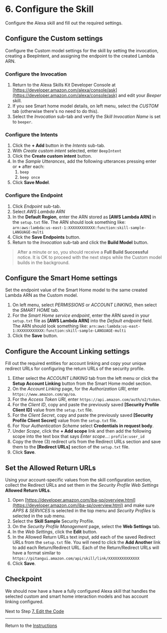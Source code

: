 # 6. Configure the Skill

Configure the Alexa skill and fill out the required settings.

## Configure the Custom settings

Configure the Custom model settings for the skill by setting the invocation, creating a BeepIntent, and assigning the endpoint to the created Lambda ARN.

### Configure the Invocation
1. Return to the Alexa Skills Kit Developer Console at [https://developer.amazon.com/alexa/console/ask](https://developer.amazon.com/alexa/console/ask) and edit your *Beeper* skill.
2. If you see Smart home model details, on left menu, select the *CUSTOM* tab (otherwise there's no need to do this).
3. Select the *Invocation* sub-tab and verify the *Skill Invocation Name* is set to `beeper`.

### Configure the Intents
1. Click the **+ Add** button in the *Intents* sub-tab.
2. With *Create custom intent* selected, enter `BeepIntent` 
3. Click the **Create custom intent** button.
4. In the *Sample Utterances*, add the following utterances pressing enter or **+** after each: 
	1. `beep`
	2. `beep once`
5. Click **Save Model**.

### Configure the Endpoint
1. Click *Endpoint* sub-tab.
2. Select *AWS Lambda ARN*
3. In the **Default Region**, enter the ARN stored as **[AWS Lambda ARN]** in the `setup.txt` file. The ARN should look something like: `arn:aws:lambda:us-east-1:XXXXXXXXXXXX:function:skill-sample-LANGUAGE-multi`
4. Click the **Save Endpoints** button.
5. Return to the *Invocation* sub-tab and click the **Build Model** button.

> After a minute or so, you should receive a **Full Build Successful** notice. It is OK to proceed with the next steps while the Custom model builds in the background.

## Configure the Smart Home settings

Set the endpoint value of the Smart Home model to the same created Lambda ARN as the Custom model. 

1. On left menu, select *PERMISSIONS* or *ACCOUNT LINKING*, then select the *SMART HOME* tab.
2. For the *Smart Home service endpoint*, enter the ARN saved in your `setup.txt` file as **[AWS Lambda ARN]** into the *Default endpoint* field. The ARN should look something like: `arn:aws:lambda:us-east-1:XXXXXXXXXXXX:function:skill-sample-LANGUAGE-multi`
3. Click the **Save** button.


## Configure the Account Linking settings

Fill out the required entities for account linking and copy your unique redirect URLs for configuring the return URLs of the security profile.

1. Either select the *ACCOUNT LINKING* tab from the left menu or click the **Setup Account Linking** button from the Smart Home model section.
2. On the *Account Linking* page, for the *Authorization URI*, enter `https://www.amazon.com/ap/oa`.
3. For the *Access Token URI*, enter `https://api.amazon.com/auth/o2/token`.
4. For the *Client ID*, copy and paste the previously saved **[Security Profile Client ID]** value from the `setup.txt` file.
5. For the *Client Secret*, copy and paste the previously saved **[Security Profile Client Secret]** value from the `setup.txt` file.
6. For *Your Authentication Scheme* select **Credentials in request body**.
7. Under *Scope*, click the **+ Add scope** link and then add the following scope into the text box that says *Enter scope...*: `profile:user_id`
8. Copy the three (3) redirect urls from the Redirect URLs section and save them to the **[Redirect URLs]** section of the `setup.txt` file.
9. Click **Save**.

## Set the Allowed Return URLs

Using your account-specific values from the skill configuration section, collect the Redirect URLs and set them in the *Security Profile Web Settings* **Allowed Return URLs**.

1. Open [https://developer.amazon.com/iba-sp/overview.html](https://developer.amazon.com/iba-sp/overview.html) and make sure *APPS & SERVICES* is selected in the top menu and *Security Profiles* is selected in the sub menu.
2. Select the **Skill Sample** Security Profile.
3. On the *Security Profile Management* page, select the **Web Settings** tab.
4. In the *Web Settings*, click the **Edit** button.
5. In the Allowed Return URLs text input, add each of the saved Redirect URLs from the `setup.txt` file. You will need to click the **Add Another** link to add each Return/Redirect URL. Each of the Return/Redirect URLs will have a format similar to `https://pitangui.amazon.com/api/skill/link/XXXXXXXXXXXXXX`
6. Click **Save**.

## Checkpoint
We should now have a have a fully configured Alexa skill that handles the selected custom and smart home interaction models and has account linking configured.
 
Next to Step [7. Edit the Code](edit-the-code.md)

___
Return to the [Instructions](README.md)